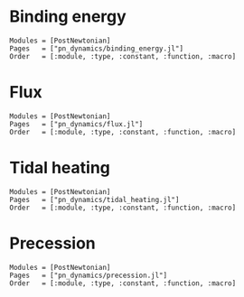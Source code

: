 # Binding energy

```@autodocs
Modules = [PostNewtonian]
Pages   = ["pn_dynamics/binding_energy.jl"]
Order   = [:module, :type, :constant, :function, :macro]
```

# Flux

```@autodocs
Modules = [PostNewtonian]
Pages   = ["pn_dynamics/flux.jl"]
Order   = [:module, :type, :constant, :function, :macro]
```

# Tidal heating

```@autodocs
Modules = [PostNewtonian]
Pages   = ["pn_dynamics/tidal_heating.jl"]
Order   = [:module, :type, :constant, :function, :macro]
```

# Precession

```@autodocs
Modules = [PostNewtonian]
Pages   = ["pn_dynamics/precession.jl"]
Order   = [:module, :type, :constant, :function, :macro]
```

